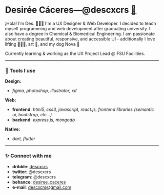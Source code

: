 # Desirée Cáceres––@descxcrs <a href="https://womenmake.com/@descxcrs" title="Women Make founding member">🌺</a>

¡Hola! I'm Des. 👩🏽‍💻  I'm a UX Designer & Web Developer. I decided to teach myself programming and web development after graduating university. I also have a degree in Chemical & Biomedical Engineering. I am passionate about creating beautiful, responsive, and accessible UI - additionally I love lifting 🏋🏽‍♀️, art 🎨, and my dog Nova 🐶

Currently learning & working as the UX Project Lead @ FSU Facilities. 

---
### 🔮 Tools I use

**Design:**
- *figma, photoshop, illustrator, xd*

**Web:** 
- **frontend**: *html5, css3, javascript, react.js, frontend libraries (semantic ui, bootstrap, etc...)*
- **backend**: *express.js, mongodb*

**Native:** 
- *dart, flutter*

---
### ✨ Connect with me
- **dribble**: <a href="https://dribbble.com/descxcrs">descxcrs</a>
- **twitter**: @descxcrs
- **telegram**: @descxcrs
- **behance**: <a href="https://www.behance.net/desiree_caceres">desiree_caceres</a>
- **e-mail**: descxcrs@gmail.com
